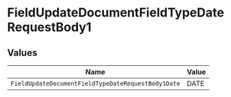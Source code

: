 # FieldUpdateDocumentFieldTypeDateRequestBody1


## Values

| Name                                               | Value                                              |
| -------------------------------------------------- | -------------------------------------------------- |
| `FieldUpdateDocumentFieldTypeDateRequestBody1Date` | DATE                                               |